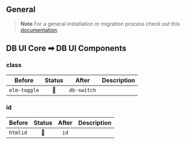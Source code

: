 ## General

> **Note**
> For a general installation or migration process check out
> this [documentation](https://www.npmjs.com/package/@db-ui/components).

## DB UI Core ➡ DB UI Components

### class

| Before       | Status | After       | Description |
|--------------|:------:|-------------|-------------|
| `elm-toggle` |   🔁   | `db-switch` |             |

### id

| Before   | Status | After | Description |
|----------|:------:|:-----:|-------------|
| `htmlid` |   🔁   | `id`  |             |
